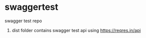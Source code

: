 # swaggertest
swagger test repo
1. dist folder contains swagger test api using https://reqres.in/api
